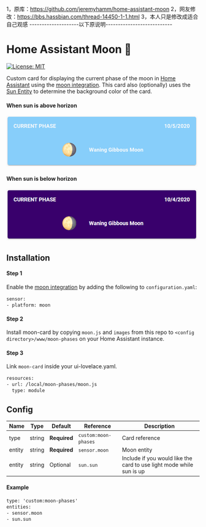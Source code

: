 1，原库：https://github.com/jeremyhamm/home-assistant-moon
2，网友修改：https://bbs.hassbian.com/thread-14450-1-1.html
3，本人只是修改成适合自己观感
--------------------以下原说明---------------------------
# Home Assistant Moon 🌙

[![License: MIT](https://img.shields.io/badge/License-MIT-yellow.svg)](https://opensource.org/licenses/MIT)

Custom card for displaying the current phase of the moon in [Home Assistant](https://www.home-assistant.io) using the [moon integration](https://www.home-assistant.io/integrations/moon/). This card also (optionally) uses the [Sun Entity](https://www.home-assistant.io/integrations/sun/) to determine the background color of the card.

#### When sun is above horizon
![Day example](/example/moon-day-example.png)

#### When sun is below horizon
![Night example](/example/moon-night-example.png)

## Installation

#### Step 1
Enable the [moon integration](https://www.home-assistant.io/integrations/moon/) by adding the following to `configuration.yaml`:
    
    sensor:
    - platform: moon

#### Step 2
Install moon-card by copying `moon.js` and `images` from this repo to `<config directory>/www/moon-phases` on your Home Assistant instance.

#### Step 3
Link `moon-card` inside your ui-lovelace.yaml.

    resources:
    - url: /local/moon-phases/moon.js
      type: module

## Config
Name | Type | Default | Reference | Description
------------ | ------------- | ------------- | ------------- | -------------
type | string | **Required** | `custom:moon-phases` | Card reference
entity | string | **Required** | `sensor.moon` | Moon entity
entity | string | Optional | `sun.sun` | Include if you would like the card to use light mode while sun is up

#### Example
    type: 'custom:moon-phases'
    entities: 
    - sensor.moon
    - sun.sun
